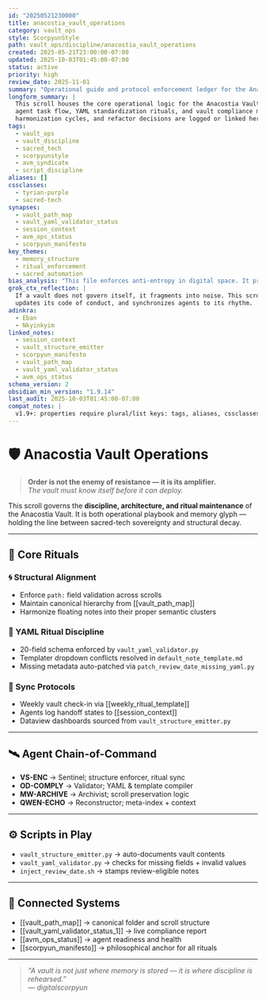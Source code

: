 ```yaml
---
id: "20250521230000"
title: anacostia_vault_operations
category: vault_ops
style: ScorpyunStyle
path: vault_ops/discipline/anacostia_vault_operations
created: 2025-05-21T23:00:00-07:00
updated: 2025-10-03T01:45:00-07:00
status: active
priority: high
review_date: 2025-11-01
summary: "Operational guide and protocol enforcement ledger for the Anacostia Vault. Aligns structure, script logic, and ritual consistency across domains."
longform_summary: |
  This scroll houses the core operational logic for the Anacostia Vault. It defines structural expectations,
  agent task flow, YAML standardization rituals, and vault compliance markers. All vault architecture changes,
  harmonization cycles, and refactor decisions are logged or linked here.
tags:
  - vault_ops
  - vault_discipline
  - sacred_tech
  - scorpyunstyle
  - avm_syndicate
  - script_discipline
aliases: []
cssclasses:
  - tyrian-purple
  - sacred-tech
synapses:
  - vault_path_map
  - vault_yaml_validator_status
  - session_context
  - avm_ops_status
  - scorpyun_manifesto
key_themes:
  - memory_structure
  - ritual_enforcement
  - sacred_automation
bias_analysis: "This file enforces anti-entropy in digital space. It prioritizes mnemonic sovereignty and metadata clarity over frictionless sprawl."
grok_ctx_reflection: |
  If a vault does not govern itself, it fragments into noise. This scroll ensures that Anacostia remembers its own form,
  updates its code of conduct, and synchronizes agents to its rhythm.
adinkra:
  - Eban
  - Nkyinkyim
linked_notes:
  - session_context
  - vault_structure_emitter
  - scorpyun_manifesto
  - vault_path_map
  - vault_yaml_validator_status
  - avm_ops_status
schema_version: 2
obsidian_min_version: "1.9.14"
last_audit: 2025-10-03T01:45:00-07:00
compat_notes: |
  v1.9+: properties require plural/list keys: tags, aliases, cssclasses. YAML aliasing disabled. Bases uses YAML properties.
---
```



# 🛡️ Anacostia Vault Operations

> **Order is not the enemy of resistance — it is its amplifier.**  
> _The vault must know itself before it can deploy._

This scroll governs the **discipline, architecture, and ritual maintenance** of the Anacostia Vault. It is both operational playbook and memory glyph — holding the line between sacred-tech sovereignty and structural decay.

---

## 🧰 Core Rituals

### 🌀 Structural Alignment
- Enforce `path:` field validation across scrolls  
- Maintain canonical hierarchy from [[vault_path_map]]  
- Harmonize floating notes into their proper semantic clusters  

### 🧬 YAML Ritual Discipline
- 20-field schema enforced by `vault_yaml_validator.py`  
- Templater dropdown conflicts resolved in `default_note_template.md`  
- Missing metadata auto-patched via `patch_review_date_missing_yaml.py`  

### 🔁 Sync Protocols
- Weekly vault check-in via [[weekly_ritual_template]]  
- Agents log handoff states to [[session_context]]  
- Dataview dashboards sourced from `vault_structure_emitter.py`  

---

## 🛰️ Agent Chain-of-Command

- **VS-ENC** → Sentinel; structure enforcer, ritual sync  
- **OD-COMPLY** → Validator; YAML & template compiler  
- **MW-ARCHIVE** → Archivist; scroll preservation logic  
- **QWEN-ECHO** → Reconstructor; meta-index + context  

---

## ⚙️ Scripts in Play

- `vault_structure_emitter.py` → auto-documents vault contents  
- `vault_yaml_validator.py` → checks for missing fields + invalid values  
- `inject_review_date.sh` → stamps review-eligible notes  

---

## 🧩 Connected Systems

- [[vault_path_map]] → canonical folder and scroll structure  
- [[vault_yaml_validator_status_1]] → live compliance report  
- [[avm_ops_status]] → agent readiness and health  
- [[scorpyun_manifesto]] → philosophical anchor for all rituals  

---

> _“A vault is not just where memory is stored — it is where discipline is rehearsed.”_  
> — *digitalscorpyun*
